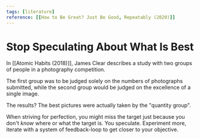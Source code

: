 ```yaml
---
tags: [literature]
reference: [[How to Be Great? Just Be Good, Repeatably (2020)]]
---
```


# Stop Speculating About What Is Best

In [[Atomic Habits (2018)]], James Clear describes a study with two groups of people in a photography competition. 

The first group was to be judged solely on the numbers of photographs submitted, while the second group would be judged on the excellence of a single image. 

The results? The best pictures were actually taken by the "quantity group".

When striving for perfection, you might miss the target just because you don't *know* where or what the target is. You speculate. Experiment more, iterate with a system of feedback-loop to get closer to your objective.


[//begin]: # "Autogenerated link references for markdown compatibility"
[atomic-habits-2018]: ../5-reference/atomic-habits-2018 "Atomic Habits (2018)"
[//end]: # "Autogenerated link references"